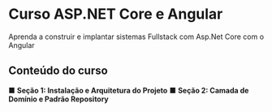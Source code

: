 # Curso ASP.NET Core e Angular
Aprenda a construir e implantar sistemas Fullstack com Asp.Net Core com o Angular

## Conteúdo do curso


■ **Seção 1: Instalação e Arquitetura do Projeto**
■ **Seção 2: Camada de Domínio e Padrão Repository**
